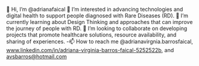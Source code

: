 👋 Hi, I’m @adrianafaical
👀 I’m interested in advancing technologies and digital health to support people diagnosed with Rare Diseases (RD).
🌱 I’m currently learning about Design Thinking and approaches that can improve the journey of people with RD.
💞️ I’m looking to collaborate on developing projects that promote healthcare solutions, resource availability, and sharing of experiences.
-📫 How to reach me @adrianavirgnia.barrosfaical, www.linkedin.com/in/adriana-virginia-barros-faical-5252522b, and avsbarros@hotmail.com


<!---
adrianafaical/adrianafaical is a ✨ special ✨ repository because its `README.md` (this file) appears on your GitHub profile.
You can click the Preview link to take a look at your changes.
--->
